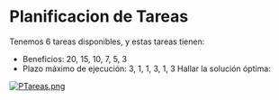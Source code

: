 # Planificacion de Tareas
Tenemos 6 tareas disponibles, y estas tareas tienen:
- Beneficios: 20, 15, 10, 7, 5, 3
- Plazo máximo de ejecución: 3, 1, 1, 3, 1, 3
Hallar la solución óptima:

[![PTareas.png](https://i.postimg.cc/nLSr4Xjz/PTareas.png)](https://postimg.cc/XZFn37gS)
